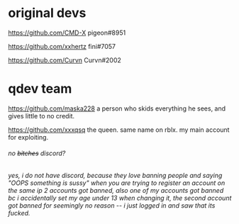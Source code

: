 # original devs
https://github.com/CMD-X pigeon#8951

https://github.com/xxhertz fini#7057

https://github.com/Curvn Curvn#2002
# qdev team
https://github.com/maska228 a person who skids everything he sees, and gives little to no credit.

https://github.com/xxxqsq the queen. same name on rblx. my main account for exploiting.
###### no ~~bitches~~ discord?
###### yes, i do not have discord, because they love banning people and saying "OOPS something is sussy" when you are trying to register an account on the same ip 2 accounts got banned, also one of my accounts got banned bc i accidentally set my age under 13 when changing it, the second account got banned for seemingly no reason -- i just logged in and saw that its fucked.
